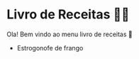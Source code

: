 # Livro de Receitas :man_cook:

Ola! Bem vindo ao menu livro de receitas :book:

- Estrogonofe de frango